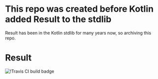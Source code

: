 # This repo was created before Kotlin added Result to the stdlib

Result has been in the Kotlin stdlib for many years now, so archiving this repo.

# Result

![!Travis CI build badge](https://travis-ci.org/RobotPajamas/Result.svg?branch=master)

